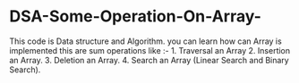 # DSA-Some-Operation-On-Array-
This code is Data structure and Algorithm. 
you can learn how  can Array is implemented 
this are sum operations like :-
    1. Traversal an Array
    2. Insertion an Array.
    3. Deletion an Array.
    4. Search an Array (Linear Search and Binary Search).
